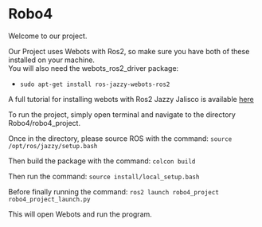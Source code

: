 # Robo4

Welcome to our project.

Our Project uses Webots with Ros2, so make sure you have both of these installed on your machine. 
<br>You will also need the webots_ros2_driver package:
* `sudo apt-get install ros-jazzy-webots-ros2`

A full tutorial for installing webots with Ros2 Jazzy Jalisco is available [here](https://docs.ros.org/en/jazzy/Tutorials/Advanced/Simulators/Webots/Installation-Ubuntu.html)

To run the project, simply open terminal and navigate to the directory Robo4/robo4_project.

Once in the directory, please source ROS with the command: `source /opt/ros/jazzy/setup.bash`

Then build the package with the command: `colcon build`

Then run the command: `source install/local_setup.bash`

Before finally running the command: `ros2 launch robo4_project robo4_project_launch.py`

This will open Webots and run the program.


